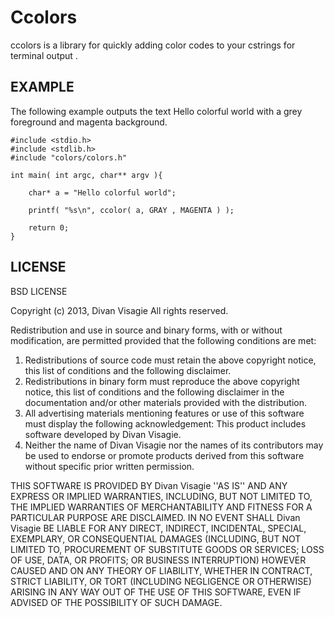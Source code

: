 Ccolors
=======

ccolors is a library for quickly adding color codes to your cstrings for terminal output .


## EXAMPLE

The following example outputs the text Hello colorful world with a grey foreground and magenta background.

	#include <stdio.h>
	#include <stdlib.h>
	#include "colors/colors.h"

	int main( int argc, char** argv ){

		char* a = "Hello colorful world";

		printf( "%s\n", ccolor( a, GRAY , MAGENTA ) );

		return 0;
	}


## LICENSE

BSD LICENSE

Copyright (c) 2013, Divan Visagie
All rights reserved.

Redistribution and use in source and binary forms, with or without
modification, are permitted provided that the following conditions are met:
1. Redistributions of source code must retain the above copyright
   notice, this list of conditions and the following disclaimer.
2. Redistributions in binary form must reproduce the above copyright
   notice, this list of conditions and the following disclaimer in the
   documentation and/or other materials provided with the distribution.
3. All advertising materials mentioning features or use of this software
   must display the following acknowledgement:
   This product includes software developed by Divan Visagie.
4. Neither the name of Divan Visagie nor the
   names of its contributors may be used to endorse or promote products
   derived from this software without specific prior written permission.

THIS SOFTWARE IS PROVIDED BY Divan Visagie ''AS IS'' AND ANY
EXPRESS OR IMPLIED WARRANTIES, INCLUDING, BUT NOT LIMITED TO, THE IMPLIED
WARRANTIES OF MERCHANTABILITY AND FITNESS FOR A PARTICULAR PURPOSE ARE
DISCLAIMED. IN NO EVENT SHALL Divan Visagie BE LIABLE FOR ANY
DIRECT, INDIRECT, INCIDENTAL, SPECIAL, EXEMPLARY, OR CONSEQUENTIAL DAMAGES
(INCLUDING, BUT NOT LIMITED TO, PROCUREMENT OF SUBSTITUTE GOODS OR SERVICES;
LOSS OF USE, DATA, OR PROFITS; OR BUSINESS INTERRUPTION) HOWEVER CAUSED AND
ON ANY THEORY OF LIABILITY, WHETHER IN CONTRACT, STRICT LIABILITY, OR TORT
(INCLUDING NEGLIGENCE OR OTHERWISE) ARISING IN ANY WAY OUT OF THE USE OF THIS
SOFTWARE, EVEN IF ADVISED OF THE POSSIBILITY OF SUCH DAMAGE.